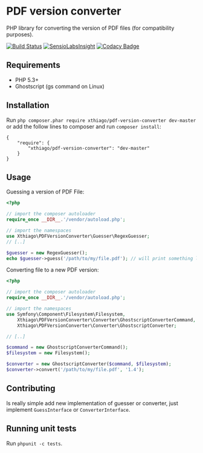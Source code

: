 # PDF version converter 
PHP library for converting the version of PDF files (for compatibility purposes).

[![Build Status](https://travis-ci.org/xthiago/pdf-version-converter.svg?branch=master)](https://travis-ci.org/xthiago/pdf-version-converter) 
[![SensioLabsInsight](https://insight.sensiolabs.com/projects/33db053e-d59b-4787-9a03-e4ab1e2a7382/mini.png)](https://insight.sensiolabs.com/projects/33db053e-d59b-4787-9a03-e4ab1e2a7382)
[![Codacy Badge](https://api.codacy.com/project/badge/Grade/4f0a04e3cc2048deb7415cd669dcf2a1)](https://www.codacy.com/app/xthiago/pdf-version-converter?utm_source=github.com&amp;utm_medium=referral&amp;utm_content=xthiago/pdf-version-converter&amp;utm_campaign=Badge_Grade)

## Requirements

- PHP 5.3+
- Ghostscript (gs command on Linux)

## Installation

Run `php composer.phar require xthiago/pdf-version-converter dev-master` or add the follow lines to composer and run `composer install`:

```
{
    "require": {
        "xthiago/pdf-version-converter": "dev-master"
    }
}
```

## Usage

Guessing a version of PDF File:

```php
<?php

// import the composer autoloader
require_once __DIR__.'/vendor/autoload.php'; 

// import the namespaces
use Xthiago\PDFVersionConverter\Guesser\RegexGuesser;
// [..]

$guesser = new RegexGuesser();
echo $guesser->guess('/path/to/my/file.pdf'); // will print something like '1.4'
```

Converting file to a new PDF version:

```php
<?php

// import the composer autoloader
require_once __DIR__.'/vendor/autoload.php'; 

// import the namespaces
use Symfony\Component\Filesystem\Filesystem,
    Xthiago\PDFVersionConverter\Converter\GhostscriptConverterCommand,
    Xthiago\PDFVersionConverter\Converter\GhostscriptConverter;

// [..]

$command = new GhostscriptConverterCommand();
$filesystem = new Filesystem();

$converter = new GhostscriptConverter($command, $filesystem);
$converter->convert('/path/to/my/file.pdf', '1.4');
```

## Contributing

Is really simple add new implementation of guesser or converter, just implement `GuessInterface` or `ConverterInterface`.

## Running unit tests

Run `phpunit -c tests`.
